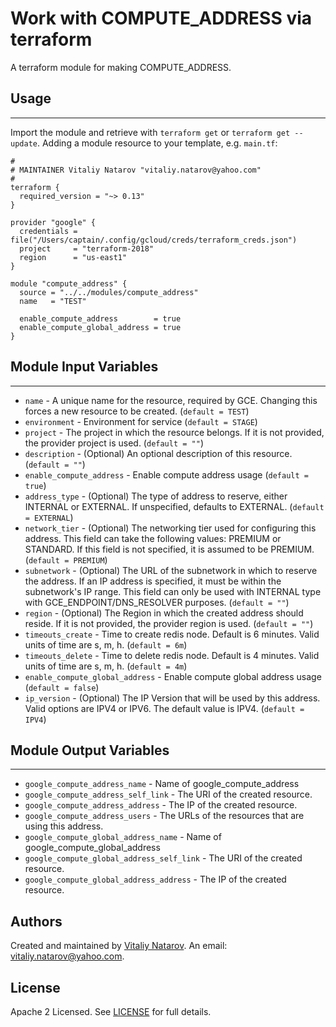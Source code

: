 # Work with COMPUTE_ADDRESS via terraform

A terraform module for making COMPUTE_ADDRESS.


## Usage
----------------------
Import the module and retrieve with ```terraform get``` or ```terraform get --update```. Adding a module resource to your template, e.g. `main.tf`:

```
#
# MAINTAINER Vitaliy Natarov "vitaliy.natarov@yahoo.com"
#
terraform {
  required_version = "~> 0.13"
}

provider "google" {
  credentials = file("/Users/captain/.config/gcloud/creds/terraform_creds.json")
  project     = "terraform-2018"
  region      = "us-east1"
}

module "compute_address" {
  source = "../../modules/compute_address"
  name   = "TEST"

  enable_compute_address        = true
  enable_compute_global_address = true
}

```

## Module Input Variables
----------------------
- `name` - A unique name for the resource, required by GCE. Changing this forces a new resource to be created. (`default = TEST`)
- `environment` - Environment for service (`default = STAGE`)
- `project` - The project in which the resource belongs. If it is not provided, the provider project is used. (`default = ""`)
- `description` - (Optional) An optional description of this resource. (`default = ""`)
- `enable_compute_address` - Enable compute address usage (`default = true`)
- `address_type` - (Optional) The type of address to reserve, either INTERNAL or EXTERNAL. If unspecified, defaults to EXTERNAL. (`default = EXTERNAL`)
- `network_tier` - (Optional) The networking tier used for configuring this address. This field can take the following values: PREMIUM or STANDARD. If this field is not specified, it is assumed to be PREMIUM. (`default = PREMIUM`)
- `subnetwork` - (Optional) The URL of the subnetwork in which to reserve the address. If an IP address is specified, it must be within the subnetwork's IP range. This field can only be used with INTERNAL type with GCE_ENDPOINT/DNS_RESOLVER purposes. (`default = ""`)
- `region` - (Optional) The Region in which the created address should reside. If it is not provided, the provider region is used. (`default = ""`)
- `timeouts_create` - Time to create redis node. Default is 6 minutes. Valid units of time are s, m, h. (`default = 6m`)
- `timeouts_delete` - Time to delete redis node. Default is 4 minutes. Valid units of time are s, m, h. (`default = 4m`)
- `enable_compute_global_address` - Enable compute global address usage (`default = false`)
- `ip_version` - (Optional) The IP Version that will be used by this address. Valid options are IPV4 or IPV6. The default value is IPV4. (`default = IPV4`)

## Module Output Variables
----------------------
- `google_compute_address_name` - Name of google_compute_address
- `google_compute_address_self_link` - The URI of the created resource.
- `google_compute_address_address` - The IP of the created resource.
- `google_compute_address_users` - The URLs of the resources that are using this address.
- `google_compute_global_address_name` - Name of google_compute_global_address
- `google_compute_global_address_self_link` - The URI of the created resource.
- `google_compute_global_address_address` - The IP of the created resource.


## Authors

Created and maintained by [Vitaliy Natarov](https://github.com/SebastianUA). An email: [vitaliy.natarov@yahoo.com](vitaliy.natarov@yahoo.com).

## License

Apache 2 Licensed. See [LICENSE](https://github.com/SebastianUA/terraform/blob/master/LICENSE) for full details.
